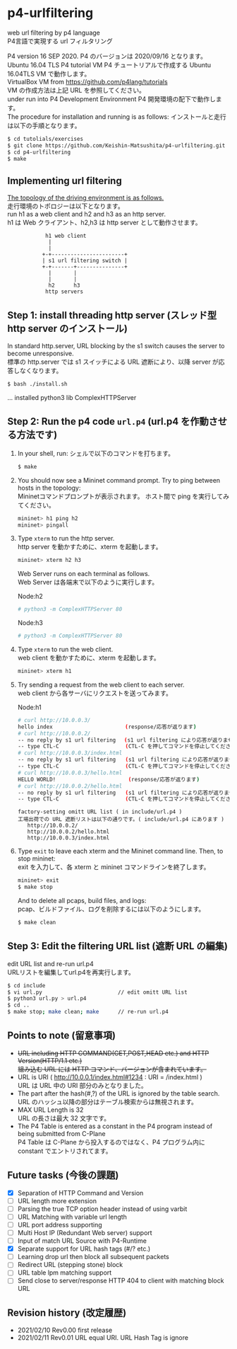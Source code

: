 # p4-urlfiltering
web url filtering by p4 language  
P4言語で実現する url フィルタリング

P4 version 16 SEP 2020.    P4 のバージョンは 2020/09/16 となります。  
Ubuntu 16.04 TLS P4 tutorial VM   P4 チュートリアルで作成する Ubuntu 16.04TLS VM で動作します。  
VirtualBox VM from https://github.com/p4lang/tutorials  
VM の作成方法は上記 URL を参照してください。  
under run into P4 Development Environment   P4 開発環境の配下で動作します。  
The procedure for installation and running is as follows:   インストールと走行は以下の手順となります。  

```bash
$ cd tutolials/exercises
$ git clone https://github.com/Keishin-Matsushita/p4-urlfiltering.git
$ cd p4-urlfiltering
$ make

```


## Implementing url filtering 

[The topology of the driving environment is as follows.](topology.json)  
走行環境のトポロジーは以下となります。  
run h1 as a web client and h2 and h3 as an http server.  
h1 は Web クライアント、h2,h3 は http server として動作させます。  

                h1 web client
                 |
                 |
               +-+-----------------------+
               | s1 url filtering switch |
               +-+-------+---------------+
                 |       |
                 |       |
                 h2      h3
                http servers


## Step 1: install threading http server (スレッド型 http server のインストール)  
In standard http.server, URL blocking by the s1 switch causes the server to become unresponsive.  
標準の http.server では s1 スイッチによる URL 遮断により、以降 server が応答しなくなります。 

   ```bash
   $ bash ./install.sh
   ```
   ... installed python3 lib ComplexHTTPServer


## Step 2: Run the p4 code `url.p4` (url.p4 を作動させる方法です)

1. In your shell, run:
   シェルで以下のコマンドを打ちます。
   ```bash
   $ make 
   ```

2. You should now see a Mininet command prompt. Try to ping between  
   hosts in the topology:  
   Mininetコマンドプロンプトが表示されます。 ホスト間で ping を実行してみてください。
   ```bash
   mininet> h1 ping h2
   mininet> pingall
   ```

3. Type `xterm` to run the http server.  
   http server を動かすために、xterm を起動します。
   ```bash
   mininet> xterm h2 h3
   ```
   Web Server runs on each terminal as follows.    
   Web Server は各端末で以下のように実行します。
  
   Node:h2
   ```bash
   # python3 -m ComplexHTTPServer 80
   ```

   Node:h3
   ```bash
   # python3 -m ComplexHTTPServer 80
   ```


4. Type `xterm` to run the web client.  
   web client を動かすために、xterm を起動します。
   ```bash
   mininet> xterm h1
   ```

5. Try sending a request from the web client to each server.  
   web client から各サーバにリクエストを送ってみます。  
   
   Node:h1
   ```bash
   # curl http://10.0.0.3/
   hello index 　　　　　　　　　　　　  (response/応答が返ります)
   # curl http://10.0.0.2/
   -- no reply by s1 url filtering　 (s1 url filtering により応答が返りません)
   -- type CTL-C                     (CTL-C を押してコマンドを停止してください)
   # curl http://10.0.0.3/index.html
   -- no reply by s1 url filtering   (s1 url filtering により応答が返りません)
   -- type CTL-C                     (CTL-C を押してコマンドを停止してください)
   # curl http://10.0.0.3/hello.html
   HELLO WORLD! 　　　　　　　　　　　　  (response/応答が返ります)
   # curl http://10.0.0.2/hello.html
   -- no reply by s1 url filtering   (s1 url filtering により応答が返りません)
   -- type CTL-C                     (CTL-C を押してコマンドを停止してください)
   ```

   ```
   factory-setting omitt URL list ( in include/url.p4 )
   工場出荷での URL 遮断リストは以下の通りです。( include/url.p4 にあります )
	  http://10.0.0.2/
	  http://10.0.0.2/hello.html
	  http://10.0.0.3/index.html
   ```


6. Type `exit` to leave each xterm and the Mininet command line.
   Then, to stop mininet:  
   exit を入力して、各 xterm と mininet コマンドラインを終了します。
   ```bash
   mininet> exit
   $ make stop
   ```
   And to delete all pcaps, build files, and logs:  
   pcap、ビルドファイル、ログを削除するには以下のようにします。
   ```bash
   $ make clean
   ```


## Step 3: Edit the filtering URL list (遮断 URL の編集)
   edit URL list and re-run url.p4  
   URLリストを編集してurl.p4を再実行します。
   ```bash
   $ cd include
   $ vi url.py                        // edit omitt URL list
   $ python3 url.py > url.p4
   $ cd ..
   $ make stop; make clean; make      // re-run url.p4
   ```
   
   
## Points to note (留意事項)
- ~~URL including HTTP COMMAND(GET,POST,HEAD etc.) and HTTP Version(HTTP/1.1 etc.)~~  
  ~~組み込む URL には HTTP コマンド、バージョンが含まれています。~~
- URL is URI ( http://10.0.0.1/index.html#1234 : URI = /index.html )  
  URL は URL 中の URI 部分のみとなりました。  
- The part after the hash(#,?) of the URL is ignored by the table search.  
  URL のハッシュ以降の部分はテーブル検索からは無視されます。  
- MAX URL Length is 32  
  URL の長さは最大 32 文字です。
- The P4 Table is entered as a constant in the P4 program instead of being submitted from C-Plane  
  P4 Table は C-Plane から投入するのではなく、P4 プログラム内に constant でエントリされてます。
   
## Future tasks (今後の課題)
- [x] Separation of HTTP Command and Version
- [ ] URL length more extension
- [ ] Parsing the true TCP option header instead of using varbit
- [ ] URL Matching with variable url length
- [ ] URL port address supporting 
- [ ] Multi Host IP (Redundant Web server) support
- [ ] Input of match URL Source with P4-Runtime
- [x] Separate support for URL hash tags (#/? etc.)
- [ ] Learning drop url then block all subsequent packets
- [ ] Redirect URL (stepping stone) block
- [ ] URL table lpm matching support
- [ ] Send close to server/response HTTP 404 to client with matching block URL

## Revision history  (改定履歴)
- 2021/02/10 Rev0.00 first release
- 2021/02/11 Rev0.01 URL equal URI. URL Hash Tag is ignore

   
